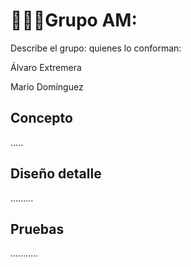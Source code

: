 <div style="text-align: justify;">

# 👨🏻‍🎓Grupo AM:

</div>

Describe el grupo: quienes lo conforman:

Álvaro Extremera

Mario Domínguez

## Concepto

.....

## Diseño detalle

.........

## Pruebas

...........
